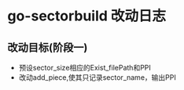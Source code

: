 # go-sectorbuild 改动日志
## 改动目标(阶段一)
+ 预设sector_size相应的Exist_filePath和PPI
+ 改动add_piece,使其只记录sector_name，输出PPI
